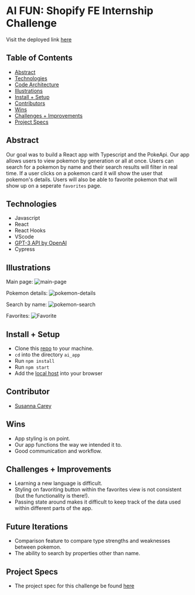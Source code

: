 # AI FUN: Shopify FE Internship Challenge

Visit the deployed link [here](https://gotta-ketchum-all.herokuapp.com/)

## Table of Contents

- [Abstract](#abstract)
- [Technologies](#technologies)
- [Code Architecture](#code-architecture)
- [Illustrations](#illustrations)
- [Install + Setup](#set-up)
- [Contributors](#contributors)
- [Wins](#wins)
- [Challenges + Improvements](#challenges-+-Improvements)
- [Project Specs](#project-specs)

## Abstract

Our goal was to build a React app with Typescript and the PokeApi. Our app allows users to view pokemon by generation or all at once. Users can search for a pokemon by name and their search results will filter in real time. If a user clicks on a pokemon card it will show the user that pokemon's details. Users will also be able to favorite pokemon that will show up on a seperate `favorites` page.

## Technologies

- Javascript
- React
- React Hooks
- VScode
- [GPT-3 API by OpenAI](https://openai.com/api/)
- Cypress

## Illustrations

Main page:
![main-page](https://media.giphy.com/media/QepfVvB6Kq7nCuKuSL/giphy.gif)

Pokemon details:
![pokemon-details](https://media.giphy.com/media/Ll5UVTEim6MSh5LnlE/giphy.gif)

Search by name:
![pokemon-search](https://media.giphy.com/media/MKeaRumRqnOPz4ECkT/giphy.gif)

Favorites:
![Favorite](https://media.giphy.com/media/fwshCmocDsC0quW2PE/giphy.gif)

## Install + Setup

- Clone this [repo](git@github.com:susannaopal/ai_app.git) to your machine.
- `cd` into the directory `ai_app`
- Run `npm install`
- Run `npm start`
- Add the [local host](http://localhost:3000/) into your browser

## Contributor

- [Susanna Carey](https://github.com/susannaopal)

## Wins

- App styling is on point.
- Our app functions the way we intended it to.
- Good communication and workflow.  

## Challenges + Improvements

- Learning a new language is difficult.
- Styling on favoriting button within the favorites view is not consistent (but the functionality is there!).
- Passing state around makes it difficult to keep track of the data used within different parts of the app.

## Future Iterations

- Comparison feature to compare type strengths and weaknesses between pokemon.
- The ability to search by properties other than name.

## Project Specs

- The project spec for this challenge be found [here](https://docs.google.com/document/d/1O7mCynsz_cBXkEaCFGSZAuvAOY84QVq35l20xJwjOYg/edit)
